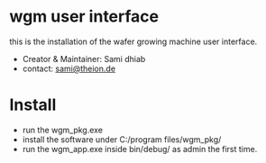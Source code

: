 # wgm user interface
this is the installation of the wafer growing machine user interface.

* Creator & Maintainer: Sami dhiab
* contact: sami@theion.de

# Install

* run the wgm_pkg.exe
* install the software under C:/program files/wgm_pkg/
* run the wgm_app.exe inside bin/debug/ as admin the first time. 